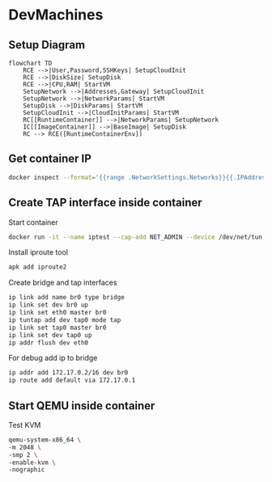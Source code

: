 # DevMachines

## Setup Diagram

```mermaid
flowchart TD
    RCE -->|User,Password,SSHKeys| SetupCloudInit
    RCE -->|DiskSize| SetupDisk
    RCE -->|CPU,RAM| StartVM
    SetupNetwork -->|Addresses,Gateway| SetupCloudInit
    SetupNetwork -->|NetworkParams| StartVM
    SetupDisk -->|DiskParams| StartVM
    SetupCloudInit -->|CloudInitParams| StartVM
    RC[[RuntimeContainer]] -->|NetworkParams| SetupNetwork
    IC[[ImageContainer]] -->|BaseImage| SetupDisk
    RC --> RCE([RuntimeContainerEnv])
```

## Get container IP

```sh
docker inspect --format='{{range .NetworkSettings.Networks}}{{.IPAddress}}{{end}}' runtime
```

## Create TAP interface inside container

Start container
```sh
docker run -it --name iptest --cap-add NET_ADMIN --device /dev/net/tun --device /dev/kvm alpine
```

Install iproute tool
```sh
apk add iproute2
```

Create bridge and tap interfaces
```sh
ip link add name br0 type bridge
ip link set dev br0 up
ip link set eth0 master br0
ip tuntap add dev tap0 mode tap
ip link set tap0 master br0
ip link set dev tap0 up
ip addr flush dev eth0
```

For debug add ip to bridge
```sh
ip addr add 172.17.0.2/16 dev br0
ip route add default via 172.17.0.1
```

## Start QEMU inside container

Test KVM
```sh
qemu-system-x86_64 \
-m 2048 \
-smp 2 \
-enable-kvm \
-nographic
```
